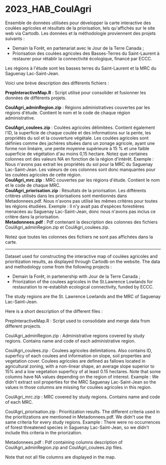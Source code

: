 # 2023_HAB_CoulAgri

Ensemble de données utilisées pour développer la carte interactive des coulées agricoles et résultats de la priorisation, tels qu'affichés sur le site web via Cartodb. Les données et la méthodologie proviennent des projets suivants : 
- Demain la Forêt, en partenariat avec le Jour de la Terre Canada ;
- Priorisation des coulées agricoles des Basses-Terres du Saint-Laurent à restaurer pour rétablir la connectivité écologique, financé par ECCC.

Les régions à l'étude sont les basses terres du Saint-Laurent et la MRC du Saguenay Lac-Saint-Jean. 

Voici une brève description des différents fichiers :

**PrepInteractiveMap.R** : Script utilisé pour consolider et fusionner les données de différents projets.

**CoulAgri_adminRegion.zip** : Régions administratives couvertes par les régions d'étude. Contient le nom et le code de chaque région administrative.

**CoulAgri_coulees.zip** : Coulées agricoles délimitées. Contient également l'ID, la superficie de chaque coulée et des informations sur la pente, les propriétés du sol et la couverture végétale. Les coulées agricoles sont définies comme des jachères situées dans un zonage agricole, ayant une forme non linéaire, une pente moyenne supérieure à 15 % et une faible superficie de végétation d'au moins 0,15 hectare. Notez que certaines colonnes ont des valeurs NA en fonction de la région d'intérêt. Exemple : Nous n'avons pas extrait les propriétés du sol pour la MRC du Saguenay Lac-Saint-Jean. Les valeurs de ces colonnes sont donc manquantes pour les coulées agricoles de cette région.   
**CoulAgri_mrc.zip** : MRC couvertes par les régions d'étude. Contient le nom et le code de chaque MRC.   
**CoulAgri_priorisation.zip** : Résultats de la priorisation. Les différents critères utilisés dans les priorisations sont mentionnés dans Metadonnees.pdf. Nous n'avons pas utilisé les mêmes critères pour toutes les régions étudiées. Exemple : Il n'y avait pas d'espèces forestières menacées au Saguenay Lac-Saint-Jean, donc nous n'avons pas inclus ce critère dans la priorisation.   
**Metadonnees.pdf** : Pdf contenant la description des colonnes des fichiers CoulAgri_adminRegion.zip et CoulAgri_coulees.zip.   

Notez que toutes les colonnes des fichiers ne sont pas affichées dans la carte.

-----

Dataset used for constructing the interactive map of coulées agricoles and prioritization results, as displayed through Cartodb on the website. The data and methodology come from the following projects : 
- Demain la Forêt, in partenership with Jour de la Terre Canada ;
- Priorization of the coulees agricoles in the St.Lawrence Lowlands for restauration to re-establish ecological connectivity, funded by ECCC.

The study regions are the St. Lawrence Lowlands and the MRC of Saguenay Lac-Saint-Jean.

Here is a short description of the different files :

PrepInteractiveMap.R : Script used to consolidate and merge data from different projects.

CoulAgri_adminRegion.zip : Administrative regions covered by study regions. Contains name and code of each administrative region.

CoulAgri_coulees.zip : Coulees agricoles delimitations. Also contains ID, superficy of each coulees and information on slope, soil properties and vegetation cover. Coulees agricoles are defined as fallows located in agricultural zoning, with a non-linear shape, an average slope superior to 15% and a low vegetation superficy of at least 0.15 hectares. Note that some columns have NA values depending on the region of interest. Example : We didn't extract soil properties for the MRC Saguenay Lac-Saint-Jean so the values in those columns are missing for coulées agricoles in this region.

CoulAgri_mrc.zip : MRC covered by study regions. Contains name and code of each MRC.

CoulAgri_priorisation.zip : Prioritization results. The different criteria used in the prioritizations are mentioned in Metadonnees.pdf. We didn't use the same criteria for every study regions. Example : There were no occurrences of forest threatened species in Saguenay Lac-Saint-Jean, so we didn't include this criteria in the priorization.

Metadonnees.pdf : Pdf containing columns description of CoulAgri_adminRegion.zip and CoulAgri_coulees.zip files.

Note that not all file columns are displayed in the map.
